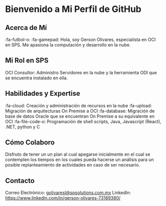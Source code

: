 # Bienvenido a Mi Perfil de GitHub

## Acerca de Mí
:fa-futbol-o: :fa-gamepad: 
Hola, soy Gerson Olivares, especialista en OCI en SPS. Me apasiona la computación y desarrollo en la nube.

## Mi Rol en SPS
OCI Consultor: Administro Servidores en la nube y la herramienta ODI que se encuentra instalado en ella.

## Habilidades y Expertise
:fa-cloud: Creación y administración de recursos en la nube
:fa-upload: Migración de arquitecturas On Premise a OCI
:fa-database: Migración de base de datos Oracle que se encuentran On Premise a su equivalente en OCI
:fa-file-code-o: Programación de shell scripts, Java, Javascript (React), .NET, python y C

## Cómo Colaboro
Disfruto de tener un un plan al cual apegarse inicialmente en el cual se contemplen los tiempos en los cuales pueda hacerse un análisis para un posible replanteamiento de actividades en caso de ser necesario.

## Contacto
Correo Electrónico: golivaresl@spsolutions.com.mx
LinkedIn: https://www.linkedin.com/in/gerson-olivares-73189380/

